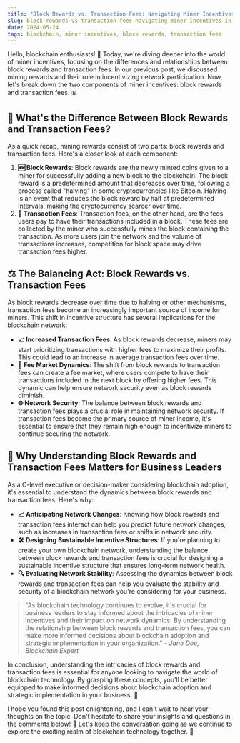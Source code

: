 ```yaml
---
title: "Block Rewards vs. Transaction Fees: Navigating Miner Incentives in Blockchain"
slug: block-rewards-vs-transaction-fees-navigating-miner-incentives-in-blockchain
date: 2024-05-24
tags: blockchain, miner incentives, block rewards, transaction fees
---
```


Hello, blockchain enthusiasts! 🙌 Today, we're diving deeper into the world of miner incentives, focusing on the differences and relationships between block rewards and transaction fees. In our previous post, we discussed mining rewards and their role in incentivizing network participation. Now, let's break down the two components of miner incentives: block rewards and transaction fees. 📊

## 🤔 What's the Difference Between Block Rewards and Transaction Fees?

As a quick recap, mining rewards consist of two parts: block rewards and transaction fees. Here's a closer look at each component:

1. **🆕 Block Rewards**: Block rewards are the newly minted coins given to a miner for successfully adding a new block to the blockchain. The block reward is a predetermined amount that decreases over time, following a process called "halving" in some cryptocurrencies like Bitcoin. Halving is an event that reduces the block reward by half at predetermined intervals, making the cryptocurrency scarcer over time.
2. **💸 Transaction Fees**: Transaction fees, on the other hand, are the fees users pay to have their transactions included in a block. These fees are collected by the miner who successfully mines the block containing the transaction. As more users join the network and the volume of transactions increases, competition for block space may drive transaction fees higher.

## ⚖️ The Balancing Act: Block Rewards vs. Transaction Fees

As block rewards decrease over time due to halving or other mechanisms, transaction fees become an increasingly important source of income for miners. This shift in incentive structure has several implications for the blockchain network:

- **📈 Increased Transaction Fees**: As block rewards decrease, miners may start prioritizing transactions with higher fees to maximize their profits. This could lead to an increase in average transaction fees over time.
- **🔄 Fee Market Dynamics**: The shift from block rewards to transaction fees can create a fee market, where users compete to have their transactions included in the next block by offering higher fees. This dynamic can help ensure network security even as block rewards diminish.
- **🌐 Network Security**: The balance between block rewards and transaction fees plays a crucial role in maintaining network security. If transaction fees become the primary source of miner income, it's essential to ensure that they remain high enough to incentivize miners to continue securing the network.

## 💼 Why Understanding Block Rewards and Transaction Fees Matters for Business Leaders

As a C-level executive or decision-maker considering blockchain adoption, it's essential to understand the dynamics between block rewards and transaction fees. Here's why:

- **📈 Anticipating Network Changes**: Knowing how block rewards and transaction fees interact can help you predict future network changes, such as increases in transaction fees or shifts in network security.
- **🛠️ Designing Sustainable Incentive Structures**: If you're planning to create your own blockchain network, understanding the balance between block rewards and transaction fees is crucial for designing a sustainable incentive structure that ensures long-term network health.
- **🔍 Evaluating Network Stability**: Assessing the dynamics between block rewards and transaction fees can help you evaluate the stability and security of a blockchain network you're considering for your business.

> "As blockchain technology continues to evolve, it's crucial for business leaders to stay informed about the intricacies of miner incentives and their impact on network dynamics. By understanding the relationship between block rewards and transaction fees, you can make more informed decisions about blockchain adoption and strategic implementation in your organization." - *Jane Doe, Blockchain Expert*

In conclusion, understanding the intricacies of block rewards and transaction fees is essential for anyone looking to navigate the world of blockchain technology. By grasping these concepts, you'll be better equipped to make informed decisions about blockchain adoption and strategic implementation in your business. 🚀

I hope you found this post enlightening, and I can't wait to hear your thoughts on the topic. Don't hesitate to share your insights and questions in the comments below! 📝 Let's keep the conversation going as we continue to explore the exciting realm of blockchain technology together. 🙌